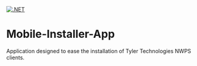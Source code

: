 [![.NET](https://github.com/davasorus/Mobile-Installer-App/actions/workflows/dotnet.yml/badge.svg?branch=master)](https://github.com/davasorus/Mobile-Installer-App/actions/workflows/dotnet.yml)


# Mobile-Installer-App
Application designed to ease the installation of Tyler Technologies NWPS clients.

